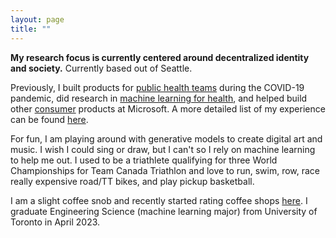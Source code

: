 ```yaml
---
layout: page
title: ""
---
```


**My research focus is currently centered around decentralized identity and society.** Currently based out of Seattle. 

Previously, I built products for [public health teams](https://flatten.ca) during the COVID-19 pandemic, did research in [machine learning for health](https://shreyj.com/previous), and helped build other [consumer](https://account.microsoft.com/family/about) products at Microsoft. A more detailed list of my experience can be found [here](https://shreyj.com/previous/).

For fun, I am playing around with generative models to create digital art and music. I wish I could sing or draw, but I can't so I rely on machine learning to help me out. I used to be a triathlete qualifying for three World Championships for Team Canada Triathlon and love to run, swim, row, race really expensive road/TT bikes, and play pickup basketball.

I am a slight coffee snob and recently started rating coffee shops [here](https://shreyj.com/coffee/). I graduate Engineering Science (machine learning major) from University of Toronto in April 2023. 
